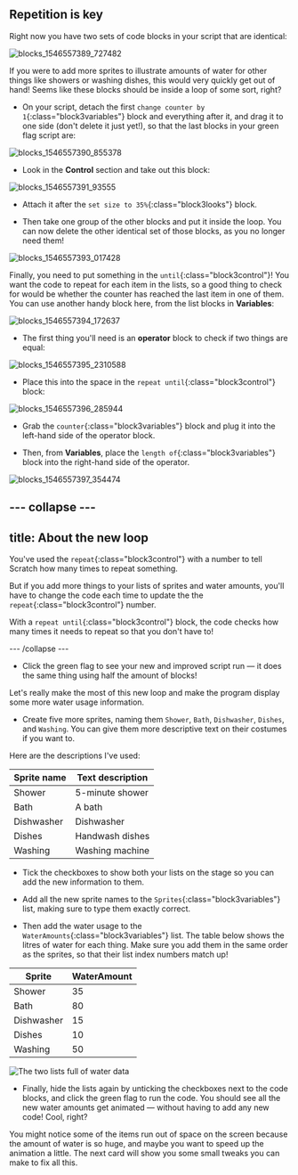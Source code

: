 ## Repetition is key

Right now you have two sets of code blocks in your script that are identical:

![blocks_1546557389_727482](images/blocks_1546557389_727482.png)

If you were to add more sprites to illustrate amounts of water for other things like showers or washing dishes, this would very quickly get out of hand! Seems like these blocks should be inside a loop of some sort, right?

+ On your script, detach the first `change counter by 1`{:class="block3variables"} block and everything after it, and drag it to one side (don't delete it just yet!), so that the last blocks in your green flag script are:

![blocks_1546557390_855378](images/blocks_1546557390_855378.png)

+ Look in the **Control** section and take out this block:

![blocks_1546557391_93555](images/blocks_1546557391_93555.png)

+ Attach it after the `set size to 35%`{:class="block3looks"} block.

+ Then take one group of the other blocks and put it inside the loop. You can now delete the other identical set of those blocks, as you no longer need them!

![blocks_1546557393_017428](images/blocks_1546557393_017428.png)

Finally, you need to put something in the `until`{:class="block3control"}! You want the code to repeat for each item in the lists, so a good thing to check for would be whether the counter has reached the last item in one of them. You can use another handy block here, from the list blocks in **Variables**:

![blocks_1546557394_172637](images/blocks_1546557394_172637.png)

+ The first thing you'll need is an **operator** block to check if two things are equal:

![blocks_1546557395_2310588](images/blocks_1546557395_2310588.png)

+ Place this into the space in the `repeat until`{:class="block3control"} block:

![blocks_1546557396_285944](images/blocks_1546557396_285944.png)

+ Grab the `counter`{:class="block3variables"} block and plug it into the left-hand side of the operator block.

+ Then, from **Variables**, place the `length of`{:class="block3variables"} block into the right-hand side of the operator.

![blocks_1546557397_354474](images/blocks_1546557397_354474.png)

--- collapse ---
---
title: About the new loop
---

You've used the `repeat`{:class="block3control"} with a number to tell Scratch how many times to repeat something. 

But if you add more things to your lists of sprites and water amounts, you'll have to change the code each time to update the the `repeat`{:class="block3control"} number. 

With a `repeat until`{:class="block3control"} block, the code checks how many times it needs to repeat so that you don't have to!

--- /collapse ---

+ Click the green flag to see your new and improved script run — it does the same thing using half the amount of blocks!

Let's really make the most of this new loop and make the program display some more water usage information.

+ Create five more sprites, naming them `Shower`, `Bath`, `Dishwasher`, `Dishes`, and `Washing`. You can give them more descriptive text on their costumes if you want to.

Here are the descriptions I've used:

| Sprite name | Text description | 
|-----|-------|
| Shower | 5-minute shower |
| Bath | A bath |
| Dishwasher | Dishwasher |
| Dishes | Handwash dishes|
| Washing | Washing machine |

+ Tick the checkboxes to show both your lists on the stage so you can add the new information to them.

+ Add all the new sprite names to the `Sprites`{:class="block3variables"} list, making sure to type them exactly correct.

+ Then add the water usage to the `WaterAmounts`{:class="block3variables"} list. The table below shows the litres of water for each thing. Make sure you add them in the same order as the sprites, so that their list index numbers match up!

| Sprite | WaterAmount | 
|-----|-------|
| Shower | 35 |
| Bath | 80 |
| Dishwasher | 15 |
| Dishes | 10|
| Washing | 50 |

![The two lists full of water data](images/finalDataLists.png)

+ Finally, hide the lists again by unticking the checkboxes next to the code blocks, and click the green flag to run the code. You should see all the new water amounts get animated — without having to add any new code! Cool, right?

You might notice some of the items run out of space on the screen because the amount of water is so huge, and maybe you want to speed up the animation a little. The next card will show you some small tweaks you can make to fix all this.
